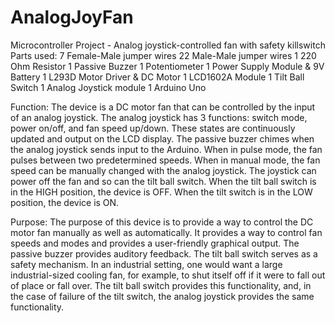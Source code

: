 # AnalogJoyFan
Microcontroller Project - Analog joystick-controlled fan with safety killswitch
Parts used:
	7 Female-Male jumper wires
	22 Male-Male jumper wires
	1 220 Ohm Resistor
	1 Passive Buzzer
	1 Potentiometer
	1 Power Supply Module & 9V Battery
	1 L293D Motor Driver & DC Motor
	1 LCD1602A Module
	1 Tilt Ball Switch
	1 Analog Joystick module
  1 Arduino Uno
  
Function:
	The device is a DC motor fan that can be controlled by the input of an analog joystick. The analog joystick has 3 functions: switch mode, power on/off, and fan speed up/down. These states are continuously updated and output on the LCD display. The passive buzzer chimes when the analog joystick sends input to the Arduino. When in pulse mode, the fan pulses between two predetermined speeds. When in manual mode, the fan speed can be manually changed with the analog joystick. The joystick can power off the fan and so can the tilt ball switch. When the tilt ball switch is in the HIGH position, the device is OFF. When the tilt switch is in the LOW position, the device is ON.

Purpose:
	The purpose of this device is to provide a way to control the DC motor fan manually as well as automatically. It provides a way to control fan speeds and modes and provides a user-friendly graphical output. The passive buzzer provides auditory feedback. The tilt ball switch serves as a safety mechanism. In an industrial setting, one would want a large industrial-sized cooling fan, for example, to shut itself off if it were to fall out of place or fall over. The tilt ball switch provides this functionality, and, in the case of failure of the tilt switch, the analog joystick provides the same functionality.

